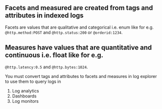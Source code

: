 
## Facets and measured are created from tags and attributes in indexed logs

Facets are values that are qualitative and categorical i.e. enum like for e.g.
`@http.method:POST` and `@http.status:200` or `@orderid:1234`.

## Measures have values that are quantitative and continuous i.e. float like for e.g.
`@http.latency:0.5` and `@http.bytes:1024`.

You must convert tags and attributes to facets and measures in log explorer to use them to query logs in
1. Log analytics
2. Dashboards
3. Log monitors

